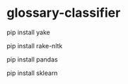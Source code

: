 # glossary-classifier
pip install yake

pip install rake-nltk

pip install pandas

pip install sklearn
